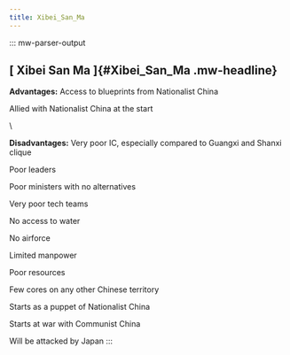 ```yaml
---
title: Xibei_San_Ma
---
```

::: mw-parser-output
## [ Xibei San Ma ]{#Xibei_San_Ma .mw-headline}

**Advantages:** Access to blueprints from Nationalist China

Allied with Nationalist China at the start

\

**Disadvantages:** Very poor IC, especially compared to Guangxi and
Shanxi clique

Poor leaders

Poor ministers with no alternatives

Very poor tech teams

No access to water

No airforce

Limited manpower

Poor resources

Few cores on any other Chinese territory

Starts as a puppet of Nationalist China

Starts at war with Communist China

Will be attacked by Japan
:::
